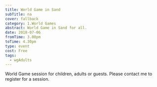 ```yaml
---
title: World Game in Sand
subTitle: na
cover: fallback
category: 1.World Games
abstract: World Game in Sand for all.
date: 2018-07-06
fromTime: 3.00pm
toTime: 4.30pm
type: event
cost: Free
tags:
  - wgAdults
---
```


World Game session for children, adults or guests. Please contact me to register for a session.


